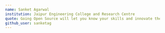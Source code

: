 ```yaml
---
name: Sanket Agarwal
institution: Jaipur Engineering College and Research Centre
quote: Going Open Source will let you know your skills and innovate the world.
github_user: sanketag
---
```

